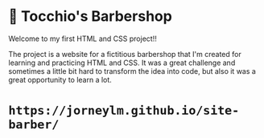 
# 💈 Tocchio's Barbershop


Welcome to my first HTML and CSS project!!

The project is a website for a fictitious barbershop that I'm created for learning and practicing HTML and CSS. 
It was a great challenge and sometimes a little bit hard to transform the idea into code, but also it was a great opportunity to learn a lot.

# `https://jorneylm.github.io/site-barber/`

